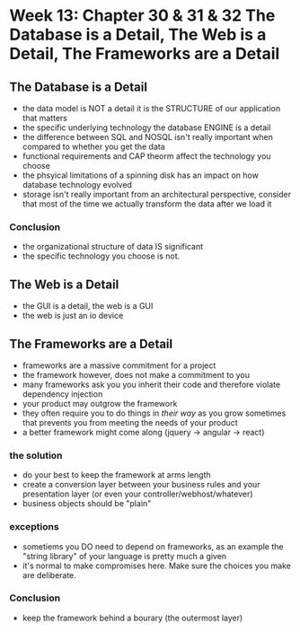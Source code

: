 # Week 13: Chapter 30 & 31 & 32 The Database is a Detail, The Web is a Detail, The Frameworks are a Detail

## The Database is a Detail

- the data model is NOT a detail it is the STRUCTURE of our application that matters
- the specific underlying technology the database ENGINE is a detail
- the difference between SQL and NOSQL isn't really important when compared to whether you get the data
- functional requirements and CAP theorm affect the technology you choose
- the phsyical limitations of a spinning disk has an impact on how database technology evolved
- storage isn't really important from an architectural perspective, consider that most of the time we actually transform the data after we load it

### Conclusion 

- the organizational structure of data IS significant
- the specific technology you choose is not.

## The Web is a Detail

- the GUI is a detail, the web is a GUI
- the web is just an io device

## The Frameworks are a Detail

- frameworks are a massive commitment for a project
- the framework however, does not make a commitment to you
- many frameworks ask you you inherit their code and therefore violate dependency injection
- your product may outgrow the framework
- they often require you to do things in *their way* as you grow sometimes that prevents you from meeting the needs of your product
- a better framework might come along (jquery -> angular -> react)

### the solution

- do your best to keep the framework at arms length
- create a conversion layer between your business rules and your presentation layer (or even your controller/webhost/whatever)
- business objects should be "plain"

### exceptions

- sometiems you DO need to depend on frameworks, as an example the "string library" of your language is pretty much a given
- it's normal to make compromises here.  Make sure the choices you make are deliberate.

### Conclusion 

- keep the framework behind a bourary (the outermost layer)
